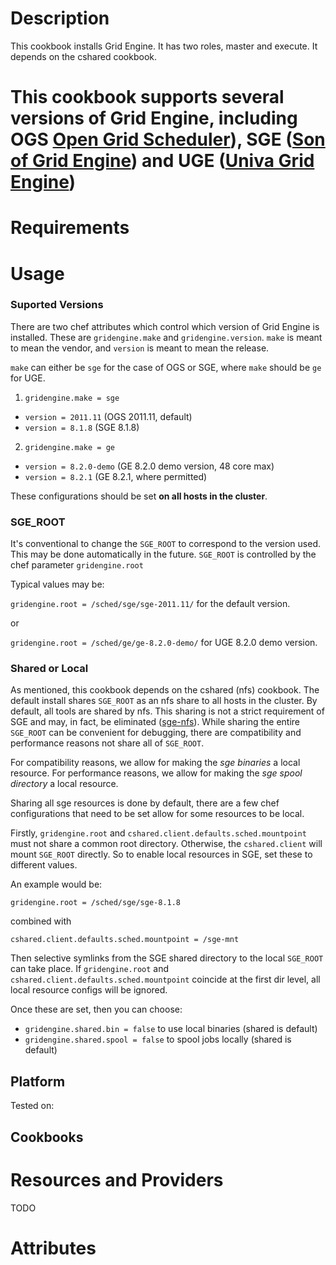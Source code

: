 Description
====

This cookbook installs Grid Engine.  It has two roles, master and execute.  It depends on the cshared cookbook.

# This cookbook supports several versions of Grid Engine, including OGS [Open Grid Scheduler](http://gridscheduler.sourceforge.net/)), SGE ([Son of Grid Engine](https://arc.liv.ac.uk/trac/SGE)) and UGE ([Univa Grid Engine](http://www.univa.com/products/))

Requirements
====


Usage
====

### Suported Versions

There are two chef attributes which control which version of Grid Engine is installed.  These are `gridengine.make` and `gridengine.version`.  `make` is meant to mean the vendor, and `version` is meant to mean the release.

`make` can either be `sge` for the case of OGS or SGE, where `make` should be `ge` for UGE.  

1. `gridengine.make = sge`
  * `version = 2011.11` (OGS 2011.11, default)
  * `version = 8.1.8` (SGE 8.1.8)
2. `gridengine.make = ge`
  * `version = 8.2.0-demo` (GE 8.2.0 demo version, 48 core max)
  * `version = 8.2.1` (GE 8.2.1, where permitted)

These configurations should be set **on all hosts in the cluster**.

### SGE_ROOT

It's conventional to change the `SGE_ROOT` to correspond to the version used.  This may be done automatically in the future.  `SGE_ROOT` is controlled by the chef parameter `gridengine.root`

Typical values may be:

`gridengine.root = /sched/sge/sge-2011.11/` for the default version.

or

`gridengine.root = /sched/ge/ge-8.2.0-demo/` for UGE 8.2.0 demo version.

### Shared or Local

As mentioned, this cookbook depends on the cshared (nfs) cookbook.  The default install shares `SGE_ROOT` as an nfs share to all hosts in the cluster.  By default, all tools are shared by nfs.  This sharing is not a strict requirement of SGE and may, in fact, be eliminated ([sge-nfs](http://gridscheduler.sourceforge.net/howto/nfsreduce.html)).  While sharing the entire `SGE_ROOT` can be convenient for debugging, there are compatibility and performance reasons not share all of `SGE_ROOT`.

For compatibility reasons, we allow for making the *sge binaries* a local resource.  For performance reasons, we allow for making the *sge spool directory* a local resource.  

Sharing all sge resources is done by default, there are a few chef configurations that need to be set allow for some resources to be local.

Firstly, `gridengine.root` and `cshared.client.defaults.sched.mountpoint` must not share a common root directory.  Otherwise, the `cshared.client` will mount `SGE_ROOT` directly.  So to enable local resources in SGE, set these to different values.  

An example would be:

`gridengine.root = /sched/sge/sge-8.1.8` 

combined with

`cshared.client.defaults.sched.mountpoint = /sge-mnt`

Then selective symlinks from the SGE shared directory to the local `SGE_ROOT` can take place.  If `gridengine.root` and `cshared.client.defaults.sched.mountpoint` coincide at the first dir level, all local resource configs will be ignored.

Once these are set, then you can choose:

* `gridengine.shared.bin = false` to use local binaries (shared is default)
* `gridengine.shared.spool = false` to spool jobs locally (shared is default) 

     
Platform
----

Tested on:

Cookbooks
----


Resources and Providers
====

TODO

Attributes
====
